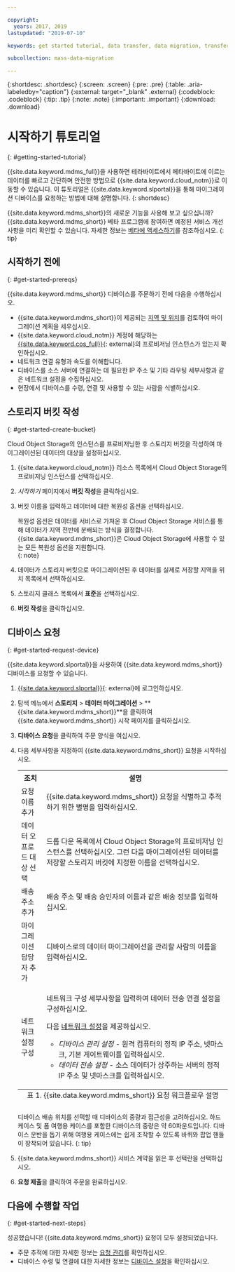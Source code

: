 ```yaml
---

copyright:
  years: 2017, 2019
lastupdated: "2019-07-10"

keywords: get started tutorial, data transfer, data migration, transfer data to cloud, migrate data, migrate data to cloud, Mass Data Migration

subcollection: mass-data-migration

---
```


{:shortdesc: .shortdesc}
{:screen: .screen}
{:pre: .pre}
{:table: .aria-labeledby="caption"}
{:external: target="_blank" .external}
{:codeblock: .codeblock}
{:tip: .tip}
{:note: .note}
{:important: .important}
{:download: .download}

# 시작하기 튜토리얼
{: #getting-started-tutorial}

{{site.data.keyword.mdms_full}}을 사용하면 테라바이트에서 페타바이트에 이르는 데이터를 빠르고 간단하며 안전한 방법으로 {{site.data.keyword.cloud_notm}}로 이동할 수 있습니다. 이 튜토리얼은 {{site.data.keyword.slportal}}을 통해 마이그레이션 디바이스를 요청하는 방법에 대해 설명합니다.
{: shortdesc}

{{site.data.keyword.mdms_short}}의 새로운 기능을 사용해 보고 싶으십니까? {{site.data.keyword.mdms_short}} 베타 프로그램에 참여하면 예정된 서비스 개선사항을 미리 확인할 수 있습니다. 자세한 정보는 [베타에 액세스하기](/docs/infrastructure/mass-data-migration?topic=mass-data-migration-releases#beta)를 참조하십시오.
{: tip}

## 시작하기 전에
{: #get-started-prereqs}

{{site.data.keyword.mdms_short}} 디바이스를 주문하기 전에 다음을 수행하십시오. 

- {{site.data.keyword.mdms_short}}이 제공되는 [지역 및 위치](/docs/infrastructure/mass-data-migration?topic=mass-data-migration-regions)를 검토하여 마이그레이션 계획을 세우십시오. 
- {{site.data.keyword.cloud_notm}} 계정에 해당하는 [{{site.data.keyword.cos_full}}](https://{DomainName}/catalog/services/cloud-object-storage){: external}의 프로비저닝 인스턴스가 있는지 확인하십시오.  
- 네트워크 연결 유형과 속도를 이해합니다. 
- 디바이스를 소스 서버에 연결하는 데 필요한 IP 주소 및 기타 라우팅 세부사항과 같은 네트워크 설정을 수집하십시오. 
- 현장에서 디바이스를 수령, 연결 및 사용할 수 있는 사람을 식별하십시오. 

## 스토리지 버킷 작성
{: #get-started-create-bucket}

Cloud Object Storage의 인스턴스를 프로비저닝한 후 스토리지 버킷을 작성하여 마이그레이션된 데이터의 대상을 설정하십시오.  

1. {{site.data.keyword.cloud_notm}} 리소스 목록에서 Cloud Object Storage의 프로비저닝 인스턴스를 선택하십시오. 
2. _시작하기_ 페이지에서 **버킷 작성**을 클릭하십시오. 
3. 버킷 이름을 입력하고 데이터에 대한 복원성 옵션을 선택하십시오. 
   
   복원성 옵션은 데이터를 서비스로 가져온 후 Cloud Object Storage 서비스를 통해 데이터가 지역 전반에 분배되는 방식을 결정합니다. {{site.data.keyword.mdms_short}}은 Cloud Object Storage에 사용할 수 있는 모든 복원성 옵션을 지원합니다.   
   {: note}
4. 데이터가 스토리지 버킷으로 마이그레이션된 후 데이터를 실제로 저장할 지역을 위치 목록에서 선택하십시오. 
5. 스토리지 클래스 목록에서 **표준**을 선택하십시오. 
6. **버킷 작성**을 클릭하십시오. 

## 디바이스 요청
{: #get-started-request-device}

{{site.data.keyword.slportal}}을 사용하여 {{site.data.keyword.mdms_short}} 디바이스를 요청할 수 있습니다. 

1. [{{site.data.keyword.slportal}}](https://control.softlayer.com/){: external}에 로그인하십시오. 
2. 탐색 메뉴에서 **스토리지** > **데이터 마이그레이션** > **{{site.data.keyword.mdms_short}}**을 클릭하여 {{site.data.keyword.mdms_short}} 시작 페이지를 클릭하십시오. 
3. **디바이스 요청**을 클릭하여 주문 양식을 여십시오.
4. 다음 세부사항을 지정하여 {{site.data.keyword.mdms_short}} 요청을 시작하십시오. 

    <table>
      <tr>
        <th>조치</th>
        <th>설명</th>
      </tr>
      <tr>
        <td>요청 이름 추가</td>
        <td>{{site.data.keyword.mdms_short}} 요청을 식별하고 추적하기 위한 별명을 입력하십시오. </td>
      </tr>
      <tr>
        <td>데이터 오프로드 대상 선택</td>
        <td>드롭 다운 목록에서 Cloud Object Storage의 프로비저닝 인스턴스를 선택하십시오. 그런 다음 마이그레이션된 데이터를 저장할 스토리지 버킷에 지정한 이름을 선택하십시오. </td>
      </tr>
      <tr>
        <td>배송 주소 추가</td>
        <td>배송 주소 및 배송 승인자의 이름과 같은 배송 정보를 입력하십시오. </td>
      </tr>
      <tr>
        <td>마이그레이션 담당자 추가</td>
        <td>디바이스로의 데이터 마이그레이션을 관리할 사람의 이름을 입력하십시오. </td>
      </tr>
      <tr>
        <td>네트워크 설정 구성</td>
        <td>
          <p>네트워크 구성 세부사항을 입력하여 데이터 전송 연결 설정을 구성하십시오. </p>
          <p>다음 <a href="/docs/infrastructure/mass-data-migration?topic=mass-data-migration-device-overview#network-settings">네트워크 설정</a>을 제공하십시오. </p>
          <p>
            <ul>
              <li><i>디바이스 관리 설정</i> - 원격 컴퓨터의 정적 IP 주소, 넷마스크, 기본 게이트웨이를 입력하십시오. </li>
              <li><i>데이터 전송 설정</i> - 소스 데이터가 상주하는 서버의 정적 IP 주소 및 넷마스크를 입력하십시오. </li>
            </ul>
          </p>
        </td>
      </tr>
      <caption style="caption-side:bottom;">표 1. {{site.data.keyword.mdms_short}} 요청 워크플로우 설명</caption>
    </table>

    디바이스 배송 위치를 선택할 때 디바이스의 중량과 접근성을 고려하십시오. 하드 케이스 및 폼 여행용 케이스를 포함한 디바이스의 중량은 약 60파운드입니다. 디바이스 운반을 돕기 위해 여행용 케이스에는 쉽게 조작할 수 있도록 바퀴와 팝업 핸들이 장착되어 있습니다.
    {: tip}
5. {{site.data.keyword.mdms_short}} 서비스 계약을 읽은 후 선택란을 선택하십시오. 
6. **요청 제출**을 클릭하여 주문을 완료하십시오.  

## 다음에 수행할 작업
{: #get-started-next-steps}

성공했습니다! {{site.data.keyword.mdms_short}} 요청이 모두 설정되었습니다. 

- 주문 추적에 대한 자세한 정보는 [요청 관리](/docs/infrastructure/mass-data-migration?topic=mass-data-migration-manage-request)를 확인하십시오. 
- 디바이스 수령 및 연결에 대한 자세한 정보는 [디바이스 설정](/docs/infrastructure/mass-data-migration?topic=mass-data-migration-device-overview)을 확인하십시오. 

